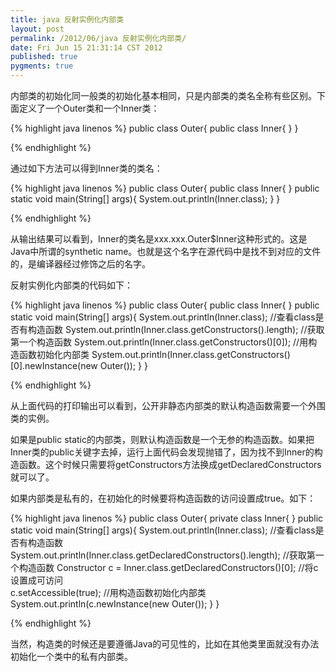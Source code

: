 ```yaml
---
title: java 反射实例化内部类
layout: post
permalink: /2012/06/java 反射实例化内部类/
date: Fri Jun 15 21:31:14 CST 2012
published: true
pygments: true
---
```


内部类的初始化同一般类的初始化基本相同，只是内部类的类名全称有些区别。下面定义了一个Outer类和一个Inner类：

{% highlight java linenos %}
	public class Outer{
	   public class Inner{
	   }
	}

{% endhighlight %}


通过如下方法可以得到Inner类的类名：

{% highlight java linenos %}
	public class Outer{
	   public class Inner{
	   }
	   public static void main(String[] args){
	      System.out.println(Inner.class);
	   }
	}

{% endhighlight %}


从输出结果可以看到，Inner的类名是xxx.xxx.Outer$Inner这种形式的。这是Java中所谓的synthetic name。也就是这个名字在源代码中是找不到对应的文件的，是编译器经过修饰之后的名字。

反射实例化内部类的代码如下：

{% highlight java linenos %}
	public class Outer{
	   public class Inner{
	   }
	   public static void main(String[] args){
	      System.out.println(Inner.class);
	      //查看class是否有构造函数
	      System.out.println(Inner.class.getConstructors().length);
	      //获取第一个构造函数
	      System.out.println(Inner.class.getConstructors()[0]);
	      //用构造函数初始化内部类
	      System.out.println(Inner.class.getConstructors()[0].newInstance(new Outer());
	   }
	}

{% endhighlight %}


从上面代码的打印输出可以看到，公开非静态内部类的默认构造函数需要一个外围类的实例。

如果是public static的内部类，则默认构造函数是一个无参的构造函数。如果把Inner类的public关键字去掉，运行上面代码会发现抛错了，因为找不到Inner的构造函数。这个时候只需要将getConstructors方法换成getDeclaredConstructors就可以了。

如果内部类是私有的，在初始化的时候要将构造函数的访问设置成true。如下：

{% highlight java linenos %}
	public class Outer{
	   private class Inner{
	   }
	   public static void main(String[] args){
	      System.out.println(Inner.class);
	      //查看class是否有构造函数
	      System.out.println(Inner.class.getDeclaredConstructors().length);
	      //获取第一个构造函数
	      Constructor c = Inner.class.getDeclaredConstructors()[0];
	      //将c设置成可访问      
	      c.setAccessible(true);
	      //用构造函数初始化内部类
	      System.out.println(c.newInstance(new Outer());
	   }
	}

{% endhighlight %}


当然，构造类的时候还是要遵循Java的可见性的，比如在其他类里面就没有办法初始化一个类中的私有内部类。
